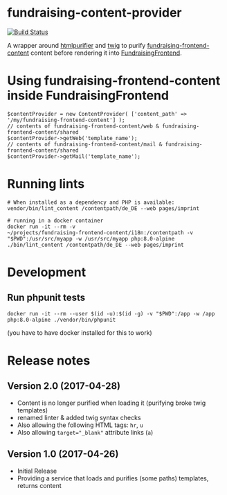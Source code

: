 # fundraising-content-provider

[![Build Status](https://travis-ci.org/wmde/fundraising-content-provider.svg?branch=master)](https://travis-ci.org/wmde/fundraising-content-provider)

A wrapper around [htmlpurifier](http://htmlpurifier.org) and [twig](https://github.com/twigphp/Twig) 
to purify [fundraising-frontend-content](https://github.com/wmde/fundraising-frontend-content) content 
before rendering it into [FundraisingFrontend](https://github.com/wmde/FundraisingFrontend/).

# Using fundraising-frontend-content inside FundraisingFrontend

    $contentProvider = new ContentProvider( ['content_path' => '/my/fundraising-frontend-content'] );
    // contents of fundraising-frontend-content/web & fundraising-frontend-content/shared
    $contentProvider->getWeb('template_name');
    // contents of fundraising-frontend-content/mail & fundraising-frontend-content/shared
    $contentProvider->getMail('template_name');

# Running lints

    # When installed as a dependency and PHP is available:
    vendor/bin/lint_content /contentpath/de_DE --web pages/imprint

    # running in a docker container
    docker run -it --rm -v
	~/projects/fundraising-frontend-content/i18n:/contentpath -v
	"$PWD":/usr/src/myapp -w /usr/src/myapp php:8.0-alpine ./bin/lint_content /contentpath/de_DE --web pages/imprint

# Development

## Run phpunit tests

    docker run -it --rm --user $(id -u):$(id -g) -v "$PWD":/app -w /app
	php:8.0-alpine ./vendor/bin/phpunit
    
(you have to have docker installed for this to work)

# Release notes

## Version 2.0 (2017-04-28)

* Content is no longer purified when loading it (purifying broke twig templates)
* renamed linter & added twig syntax checks
* Also allowing the following HTML tags: `hr`, `u`
* Also allowing `target="_blank"` attribute links (`a`)

## Version 1.0 (2017-04-26)

* Initial Release
* Providing a service that loads and purifies (some paths) templates, returns content
